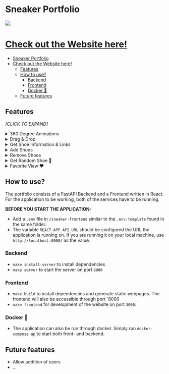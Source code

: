 # Sneaker Portfolio  
<img src = readme-media/gifs/portfolio.gif > </img>


  

# [Check out the Website here!](https://nsli.me)


- [Sneaker Portfolio](#sneaker-portfolio)
- [Check out the Website here!](#check-out-the-website-here)
  - [Features](#features)
  - [How to use?](#how-to-use)
    - [Backend](#backend)
    - [Frontend](#frontend)
    - [Docker 🐳](#docker-)
  - [Future features](#future-features)


## Features 




*[CLICK TO EXPAND]*
<details>
    <summary> 360 Degree Animations</summary>
    <br> 
    <img src = readme-media/gifs/360.gif > </img>
</details>

<details>
    <summary>Drag & Drop </summary>
    <br> 
    <img src = readme-media/gifs/draganddrop.gif > </img>
</details>

<details>
    <summary>Get Shoe Information & Links</summary>
    <br> 
    <img src = readme-media/gifs/information.gif > </img>
</details>

<details>
    <summary>Add Shoes</summary>
    <br> 
    <img src = readme-media/gifs/add.gif > </img>
</details>


<details>
    <summary>Remove Shoes</summary>
    <br> 
    <img src = readme-media/gifs/remove.gif > </img>
</details>

<details>
    <summary>Get Random Shoe 🎲</summary>
    <br> 
    <img src = readme-media/gifs/random.gif > </img>
</details>

<details>
    <summary>Favorite View ❤️</summary>
    <br> 
    <img src = readme-media/gifs/favorite.gif > </img>
</details>






## How to use?

The portfolio consists of a FastAPI Backend and a Frontend written in React. For the application to be working, both of the services have to be running. 

**BEFORE YOU START THE APPLICATION:**

- Add a `.env` file in `/sneaker-frontend` similar to the `.env.template` found in the same folder. 
- The variable `REACT_APP_API_URL` should be configured the URL the application is running on. If you are running it on your local machine, use `http://localhost:8000/` as the value.


### Backend

- `make install-server` to install dependencies
- `make server` to start the server on port `8000`


### Frontend

- `make build` to install dependencies and generate static webpages. The frontend will also be accessible through port `8000
- `make frontend` for development of the website on port `3000`.


### Docker 🐳

- The application can also be run through docker. Simply run `docker-compose up` to start both front- and backend.

## Future features

- Allow addition of users
- ...